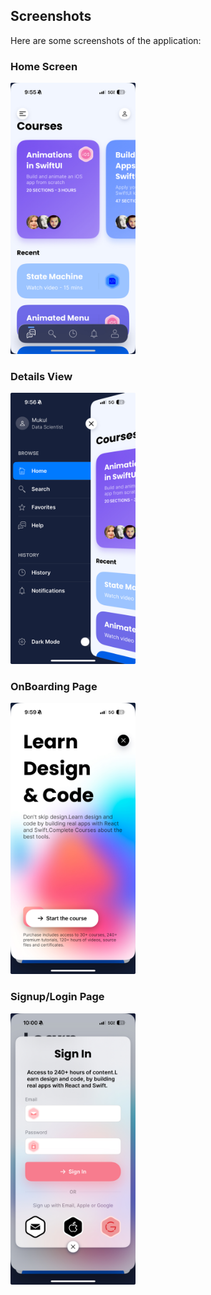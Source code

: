 ## Screenshots

Here are some screenshots of the application:

### Home Screen
<img src="Assets/home.jpeg" alt="Home Screen" width="200" />

### Details View
<img src="Assets/details.jpeg" alt="Home Screen" width="200" />

### OnBoarding Page
<img src="Assets/onbaording.jpeg" alt="Home Screen" width="200" />


### Signup/Login Page
<img src="Assets/signup.jpeg" alt="Home Screen" width="200" />